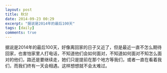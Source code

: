 ```yaml
---
layout: post
title: 秋分
date: 2014-09-23 00:29
excerpt: "据说是2014年的最后100天"
tags: [daily]
comments: true
---
```

据说是2014年的最后100天，好像离回家的日子又近了，但是最近一直不怎么期待回家，也害怕家里人打电话，不知道他们会如何面对，不知道如何面对不知怎么面对的他们，路还是要继续走，她们只是提前在那个地方等我们，或者一直在看着我们，而我们终有一天会相遇。这样想想就不会太难过。
